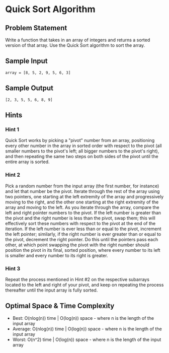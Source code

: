 # Quick Sort Algorithm

## Problem Statement

Write a function that takes in an array of integers and returns a sorted version of that array. Use the Quick Sort algorithm to sort the array.

## Sample Input

```
array = [8, 5, 2, 9, 5, 6, 3]
```

## Sample Output

```
[2, 3, 5, 5, 6, 8, 9]
```

## Hints

### Hint 1

Quick Sort works by picking a "pivot" number from an array, positioning every other number in the array in sorted order with respect to the pivot (all smaller numbers to the pivot's left; all bigger numbers to the pivot's right), and then repeating the same two steps on both sides of the pivot until the entire array is sorted.

### Hint 2

Pick a random number from the input array (the first number, for instance) and let that number be the pivot. Iterate through the rest of the array using two pointers, one starting at the left extremity of the array and progressively moving to the right, and the other one starting at the right extremity of the array and moving to the left. As you iterate through the array, compare the left and right pointer numbers to the pivot. If the left number is greater than the pivot and the right number is less than the pivot, swap them; this will effectively sort these numbers with respect to the pivot at the end of the iteration. If the left number is ever less than or equal to the pivot, increment the left pointer; similarly, if the right number is ever greater than or equal to the pivot, decrement the right pointer. Do this until the pointers pass each other, at which point swapping the pivot with the right number should position the pivot in its final, sorted position, where every number to its left is smaller and every number to its right is greater.

### Hint 3

Repeat the process mentioned in Hint #2 on the respective subarrays located to the left and right of your pivot, and keep on repeating the process thereafter until the input array is fully sorted.

## Optimal Space & Time Complexity

- Best: O(nlog(n)) time | O(log(n)) space - where n is the length of the input array
- Average: O(nlog(n)) time | O(log(n)) space - where n is the length of the input array
- Worst: O(n^2) time | O(log(n)) space - where n is the length of the input array
